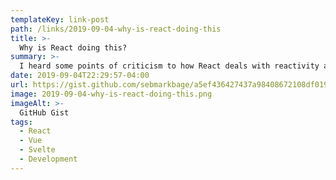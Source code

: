 ```yaml
---
templateKey: link-post
path: /links/2019-09-04-why-is-react-doing-this
title: >-
  Why is React doing this?
summary: >-
  I heard some points of criticism to how React deals with reactivity and it's focus on "purity". It's interesting because there are really two approaches evolving. There's a mutable + change tracking approach and there's an immutability + referential equality testing approach.
date: 2019-09-04T22:29:57-04:00
url: https://gist.github.com/sebmarkbage/a5ef436427437a98408672108df01919
image: 2019-09-04-why-is-react-doing-this.png
imageAlt: >-
  GitHub Gist
tags:
  - React
  - Vue
  - Svelte
  - Development
---
```

